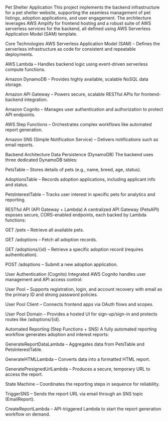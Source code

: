 Pet Shelter Application
This project implements the backend infrastructure for a pet shelter website, supporting the seamless management of pet listings, adoption applications, and user engagement. The architecture leverages AWS Amplify for frontend hosting and a robust suite of AWS serverless services for the backend, all defined using AWS Serverless Application Model (SAM) template. 

Core Technologies
AWS Serverless Application Model (SAM) – Defines the serverless infrastructure as code for consistent and repeatable deployments.

AWS Lambda – Handles backend logic using event-driven serverless compute functions.

Amazon DynamoDB – Provides highly available, scalable NoSQL data storage.

Amazon API Gateway – Powers secure, scalable RESTful APIs for frontend-backend integration.

Amazon Cognito – Manages user authentication and authorization to protect API endpoints.

AWS Step Functions – Orchestrates complex workflows like automated report generation.

Amazon SNS (Simple Notification Service) – Delivers notifications such as email reports.

Backend Architecture
Data Persistence (DynamoDB)
The backend uses three dedicated DynamoDB tables:

PetsTable – Stores details of pets (e.g., name, breed, age, status).

AdoptionsTable – Records adoption applications, including applicant info and status.

PetsInterestTable – Tracks user interest in specific pets for analytics and reporting.

RESTful API (API Gateway + Lambda)
A centralized API Gateway (PetsAPI) exposes secure, CORS-enabled endpoints, each backed by Lambda functions:

GET /pets – Retrieve all available pets.

GET /adoptions – Fetch all adoption records.

GET /adoptions/{id} – Retrieve a specific adoption record (requires authentication).

POST /adoptions – Submit a new adoption application.

User Authentication (Cognito)
Integrated AWS Cognito handles user management and API access control:

User Pool – Supports registration, login, and account recovery with email as the primary ID and strong password policies.

User Pool Client – Connects frontend apps via OAuth flows and scopes.

User Pool Domain – Provides a hosted UI for sign-up/sign-in and protects routes like /adoptions/{id}.

Automated Reporting (Step Functions + SNS)
A fully automated reporting workflow generates adoption and interest reports:

GenerateReportDataLambda – Aggregates data from PetsTable and PetsInterestTable.

GenerateHTMLLambda – Converts data into a formatted HTML report.

GeneratePresignedUrlLambda – Produces a secure, temporary URL to access the report.

State Machine – Coordinates the reporting steps in sequence for reliability.

TriggerSNS – Sends the report URL via email through an SNS topic (EmailReport).

CreateReportLambda – API-triggered Lambda to start the report generation workflow on demand.



